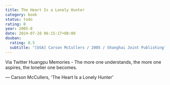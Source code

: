 ```yaml
---
title: The Heart Is a Lonely Hunter
category: book
status: todo
rating: 0
year: 2005-8
date: 2024-07-28 06:15:17+08:00
douban:
  rating: 8.5
  subtitle: "[USA] Carson McCullers / 2005 / Shanghai Joint Publishing"
---
```


Via Twitter Huangpu Memories - The more one understands, the more one aspires, the lonelier one becomes.

— Carson McCullers, 'The Heart Is a Lonely Hunter'
